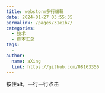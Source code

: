 ```yaml
---
title: webstorm多行编辑
date: 2024-01-27 03:55:35
permalink: /pages/31e1b7/
categories:
  - 技术
  - 脚本汇总
tags:
  - 
author: 
  name: aXing
  link: https://github.com/08163356
---
```





按住alt，一行一行点击